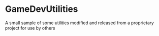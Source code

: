 # GameDevUtilities
A small sample of some utilities modified and released from a proprietary project for use by others
